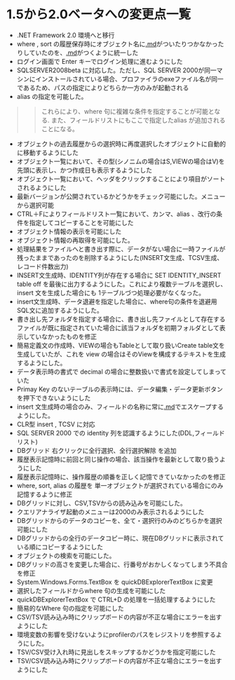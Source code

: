 # 1.5から2.0ベータへの変更点一覧 #

  * .NET Framework 2.0 環境へと移行
  * where , sort の履歴保存時にオブジェクト名に[.md](.md)がついたりつかなかったりしていたのを、[.md](.md)がつくように統一した
  * ログイン画面で Enter キーでログイン処理に進むようにした
  * SQLSERVER2008beta に対応した。ただし、SQL SERVER 2000が同一マシンにインストールされている場合、プロファイラのexeファイル名が同一であるため、パスの指定によりどちらか一方のみが起動される
  * alias の指定を可能した。
> > これらにより、where 句に複雑な条件を指定することが可能となる.
> > また、フィールドリストにもここで指定したalias が追加されることになる。
  * オブジェクトの過去履歴からの選択時に再度選択したオブジェクトに自動的に移動するようにした
  * オブジェクト一覧において、その型(シノニムの場合はS,VIEWの場合はV)を先頭に表示し、かつ作成日も表示するようにした
  * オブジェクト一覧において、ヘッダをクリックすることにより項目がソートされるようにした
  * 最新バージョンが公開されているかどうかをチェック可能にした。メニューから選択可能
  * CTRL＋Fによりフィールドリスト一覧において、カンマ、alias 、改行の条件を指定してコピーすることを可能にした
  * オブジェクト情報の表示を可能にした
  * オブジェクト情報の再取得を可能にした。
  * 処理結果をファイルへと書き出す際に、データがない場合に一時ファイルが残ったままであったのを削除するようにした(INSERT文生成、TCSV生成、レコード件数出力)
  * INSERT文生成時、IDENTITY列が存在する場合に SET IDENTITY\_INSERT table off を最後に出力するようにした。これにより複数テーブルを選択し、insert 文を生成した場合にも 1テーブルづつ処理必要がなくなった。
  * insert文生成時、データ退避を指定した場合に、where句の条件を退避用SQL文に追加するようにした。
  * 書き出し先フォルダを指定する場合に、書き出し先ファイルとして存在するファイルが既に指定されていた場合に該当フォルダを初期フォルダとして表示していなかったものを修正
  * 簡易定義文の作成時、VIEWの場合もTableとして取り扱いCreate table文を生成していたが、これを view の場合はそのViewを構成するテキストを生成するようにした。
  * データ表示時の書式で decimal の場合に整数扱いで書式を設定してしまっていた
  * Primay Key のないテーブルの表示時には、データ編集・データ更新ボタンを押下できないようにした
  * insert 文生成時の場合のみ、フィールドの名称に常に[.md](.md)でエスケープするようにした。
  * CLR型 insert , TCSV に対応
  * SQL SERVER 2000 での identity 列を認識するようにした(DDL,フィールドリスト)
  * DBグリッド 右クリックに全行選択、全行選択解除 を追加
  * 履歴表示記憶時に前回と同じ操作の場合、該当操作を最新として取り扱うようにした
  * 履歴表示記憶時に、操作履歴の順番を正しく記憶できていなかったのを修正
  * where, sort, alias の履歴を 単一オブジェクトが選択されている場合にのみ記憶するように修正
  * DBグリッドに対し、CSV,TSVからの読み込みを可能にした。
  * クエリアナライザ起動のメニューは2000のみ表示されるようにした
  * DBグリッドからのデータのコピーを、全て・選択行のみのどちらかを選択可能にした
  * DBグリッドからの全行のデータコピー時に、現在DBグリッドに表示されている順にコピーするようにした
  * オブジェクトの検索を可能にした。
  * DBグリッドの高さを変更した場合に、行番号がおかしくなってしまう不具合を修正
  * System.Windows.Forms.TextBox を quickDBExplorerTextBox に変更
  * 選択したフィールドからwhere 句の生成を可能にした
  * quickDBExplorerTextBox で CTRL+D の処理を一括処理するようにした
  * 簡易的なWhere 句の指定を可能にした
  * CSV/TSV読み込み時にクリップボードの内容が不正な場合にエラーを出すようにした
  * 環境変数の影響を受けないようにprofilerのパスをレジストリを参照するようにした。
  * TSV/CSV受け入れ時に見出しをスキップするかどうかを指定可能にした
  * TSV/CSV読み込み時にクリップボードの内容が不正な場合にエラーを出すようにした

